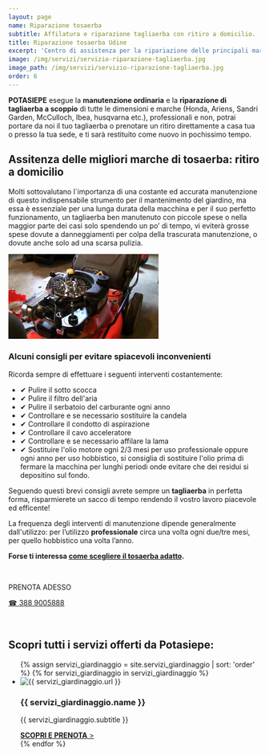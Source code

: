 ```yaml
---
layout: page
name: Riparazione tosaerba
subtitle: Affilatura e riparazione tagliaerba con ritiro a domicilio.
title: Riparazione tosaerba Udine
excerpt: 'Centro di assistenza per la ripariazione delle principali marche di rasaerba. Messa a punto e manutenzione di tagliaerba con motori Honda e Briggs Stratton.'
image: /img/servizi/servizio-riparazione-tagliaerba.jpg
image_path: /img/servizi/servizio-riparazione-tagliaerba.jpg
order: 6
---
```

**POTASIEPE** esegue la **manutenzione ordinaria** e la **riparazione di tagliaerba a scoppio** di tutte le dimensioni e marche (Honda, Ariens, Sandri Garden, McCulloch, Ibea, husqvarna etc.), professionali e non, potrai portare da noi il tuo tagliaerba o prenotare un ritiro direttamente a casa tua o presso la tua sede, e ti sarà restituito come nuovo in pochissimo tempo.

## Assitenza delle migliori marche di tosaerba: ritiro a domicilio

Molti sottovalutano l´importanza di una costante ed accurata manutenzione di questo indispensabile strumento per il mantenimento del giardino, ma essa è essenziale per una lunga durata della macchina e per il suo perfetto funzionamento, un tagliaerba ben manutenuto con piccole spese o nella maggior parte dei casi solo spendendo un po’ di tempo, vi eviterà grosse spese dovute a danneggiamenti per colpa della trascurata manutenzione, o dovute anche solo ad una scarsa pulizia.

![riparazione-di-tagliaerba](/img/giardiniere-potasiepe-fvg-riparazione-di-rasaerba-e-tagliaerba.jpg  "Riparazione di rasaerba e di tagliaerba")

### Alcuni consigli per evitare spiacevoli inconvenienti

Ricorda sempre di effettuare i seguenti interventi costantemente:

- &#10004; Pulire il sotto scocca
- &#10004; Pulire il filtro dell'aria
- &#10004; Pulire il serbatoio del carburante ogni anno
- &#10004; Controllare e se necessario sostituire la candela
- &#10004; Controllare il condotto di aspirazione
- &#10004; Controllare il cavo acceleratore
- &#10004; Controllare e se necessario affilare la lama
- &#10004; Sostituire l'olio motore ogni 2/3 mesi per uso professionale oppure ogni anno per uso hobbistico, si consiglia di sostituire l'olio prima di fermare la macchina per lunghi periodi onde evitare che dei residui si depositino sul fondo.

Seguendo questi brevi consigli avrete sempre un **tagliaerba** in perfetta forma, risparmierete un sacco di tempo rendendo il vostro lavoro piacevole ed efficente!

La frequenza degli interventi di manutenzione dipende generalmente dall'utilizzo: per l’utilizzo **professionale** circa una volta ogni due/tre mesi, per quello hobbistico una volta l’anno.

**Forse ti interessa [come scegliere il tosaerba adatto](/consigli-di-giardinaggio/tagliaerba-quale-scegliere "tagliaerba: quale scegliere").**

<br/>
<div class="text-center">
  <p class="h3">PRENOTA ADESSO</p>
  <a title="Chiama adesso per un preventivo gratuito e senza impegno" href="tel:+393889005888" class="button">&#9742; 388 9005888</a>
</div>
<br/><br/>

## Scopri tutti i servizi offerti da Potasiepe:

<div class="list-collection">
<ul>
  {% assign servizi_giardinaggio = site.servizi_giardinaggio | sort: 'order' %}
  {% for servizi_giardinaggio in servizi_giardinaggio %}
		<li>
      <img src="{% include relative-src.html src=servizi_giardinaggio.image_path %}" alt="{{ servizi_giardinaggio.url }}">
      <div>
      <h3>{{ servizi_giardinaggio.name }}</h3>
      <p>{{ servizi_giardinaggio.subtitle }}</p>
			<a href="{{ site.baseurl }}{{ servizi_giardinaggio.url }}" title="{{ servizi_giardinaggio.url }}"><strong>SCOPRI E PRENOTA</strong> &gt;</a>
      </div>
    </li>
	{% endfor %}
</ul>
</div>

